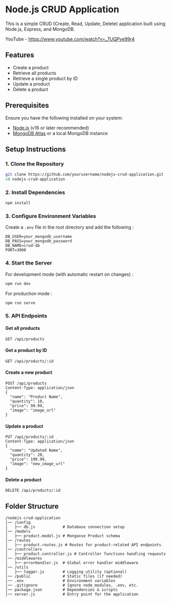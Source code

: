 # Node.js CRUD Application

This is a simple CRUD (Create, Read, Update, Delete) application built using Node.js, Express, and MongoDB.

YouTube - https://www.youtube.com/watch?v=_7UQPve99r4

## Features

- Create a product
- Retrieve all products
- Retrieve a single product by ID
- Update a product
- Delete a product

## Prerequisites

Ensure you have the following installed on your system:

- [Node.js](https://nodejs.org/) (v16 or later recommended)
- [MongoDB Atlas](https://www.mongodb.com/atlas/database) or a local MongoDB instance

## Setup Instructions

### 1. Clone the Repository

```sh
git clone https://github.com/yourusername/nodejs-crud-application.git
cd nodejs-crud-application
```

### 2. Install Dependencies

```sh
npm install
```

### 3. Configure Environment Variables

Create a `.env` file in the root directory and add the following :

```env
DB_USER=your_mongodb_username
DB_PASS=your_mongodb_password
DB_NAME=crud-db
PORT=3000
```

### 4. Start the Server

For development mode (with automatic restart on changes) :

```sh
npm run dev
```

For production mode :

```sh
npm run serve
```

### 5. API Endpoints

#### Get all products

```http
GET /api/products
```

#### Get a product by ID

```http
GET /api/products/:id
```

#### Create a new product

```http
POST /api/products
Content-Type: application/json
{
  "name": "Product Name",
  "quantity": 10,
  "price": 99.99,
  "image": "image_url"
}
```

#### Update a product

```http
PUT /api/products/:id
Content-Type: application/json
{
  "name": "Updated Name",
  "quantity": 20,
  "price": 199.99,
  "image": "new_image_url"
}
```

#### Delete a product

```http
DELETE /api/products/:id
```

## Folder Structure

```
/nodejs-crud-application
│── /config
│   ├── db.js            # Database connection setup
│── /models
│   ├── product.model.js # Mongoose Product schema
│── /routes
│   ├── product.routes.js # Routes for product-related API endpoints
│── /controllers
│   ├── product.controller.js # Controller functions handling requests
│── /middlewares
│   ├── errorHandler.js  # Global error handler middleware
│── /utils
│   ├── logger.js        # Logging utility (optional)
│── /public              # Static files (if needed)
│── .env                 # Environment variables
│── .gitignore           # Ignore node_modules, .env, etc.
│── package.json         # Dependencies & scripts
│── server.js            # Entry point for the application
```

